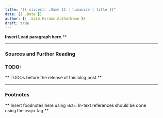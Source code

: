 ```yaml
---
title: "{{ slicestr .Name 11 | humanize | title }}"
date: {{ .Date }}
author: {{ .Site.Params.AuthorName }}
draft: true
---
```


**Insert Lead paragraph here.****

---

### Sources and Further Reading

### TODO: 

** TODOs before the release of this blog post.**

---

### Footnotes

** Insert foodnotes here using `<h2>`. In-text references should be done using the `<sup>` tag.**
